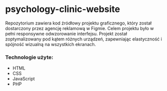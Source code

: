 # psychology-clinic-website

Repozytorium zawiera kod źródłowy projektu graficznego, który został dostarczony przez agencję reklamową w Figmie. Celem projektu było w pełni responsywne odwzorowanie interfejsu. Projekt został zoptymalizowany pod kątem różnych urządzeń, zapewniając elastyczność i spójność wizualną na wszystkich ekranach. 

### Technologie użyte:
- HTML
- CSS
- JavaScript
- PHP
